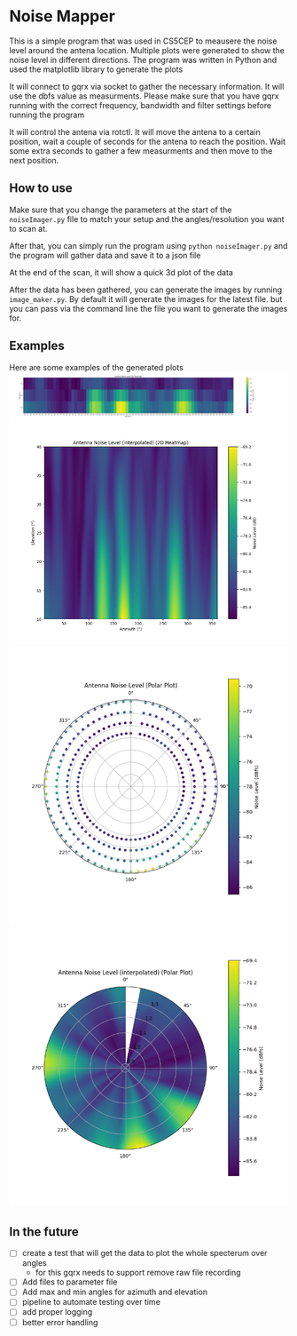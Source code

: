 # Noise Mapper
This is a simple program that was used in CS5CEP to meausere the noise level around the antena location. Multiple plots were generated to show the noise level in different directions. The program was written in Python and used the matplotlib library to generate the plots

It will connect to gqrx via socket to gather the necessary information. It will use the dbfs value as measurments. Please make sure that you have gqrx running with the correct frequency, bandwidth and filter settings before running the program

It will control the antena via rotctl. It will move the antena to a certain position, wait a couple of seconds for the antena to reach the position. Wait some extra seconds to gather a few measurments and then move to the next position.

## How to use
Make sure that you change the parameters at the start of the `noiseImager.py` file to match your setup and the angles/resolution you want to scan at.

After that, you can simply run the program using `python noiseImager.py` and the program will gather data and save it to a json file

At the end of the scan, it will show a quick 3d plot of the data

After the data has been gathered, you can generate the images by running `image_maker.py`. By default it will generate the images for the latest file. but you can pass via the command line the file you want to generate the images for.

## Examples
Here are some examples of the generated plots
![2d_heatmap](resources/2d-21_35_noise_image_results.png)
![2d_heatmap_int](resources/2d-interp-21_35_noise_image_results.png)
![polar](resources/polar-21_35_noise_image_results.png)
![polar_int](resources/polar-interp-21_35_noise_image_results.png)



## In the future
- [ ] create a test that will get the data to plot the whole specterum over angles 
    - for this gqrx needs to support remove raw file recording
- [ ] Add files to parameter file
- [ ] Add max and min angles for azimuth and elevation
- [ ] pipeline to automate testing over time
- [ ] add proper logging
- [ ] better error handling 